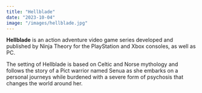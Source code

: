 ```yaml
---
title: "Hellblade"
date: "2023-10-04"
image: "/images/hellblade.jpg"
---
```


__Hellblade__ is an action adventure video game series developed and published by Ninja Theory for the PlayStation and Xbox consoles, as well as PC.

The setting of Hellblade is based on Celtic and Norse mythology and follows the story of a Pict warrior named Senua as she embarks on a personal journeys while burdened with a severe form of psychosis that changes the world around her.